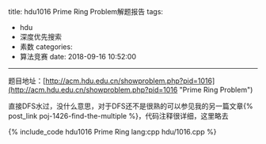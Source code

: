 title: hdu1016 Prime Ring Problem解题报告
tags:
  - hdu
  - 深度优先搜索
  - 素数
categories:
  - 算法竞赛
date: 2018-09-16 10:52:00
---

题目地址：[http://acm.hdu.edu.cn/showproblem.php?pid=1016](http://acm.hdu.edu.cn/showproblem.php?pid=1016 "Prime Ring Problem")

直接DFS水过，没什么意思，对于DFS还不是很熟的可以参见我的另一篇文章{% post_link poj-1426-find-the-multiple %}，代码注释很详细，这里略去

{% include_code hdu1016 Prime Ring lang:cpp hdu/1016.cpp %}